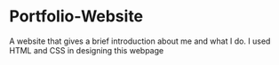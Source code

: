 # Portfolio-Website
A website that gives a brief introduction about me and what I do. I used HTML and CSS in designing this webpage 
